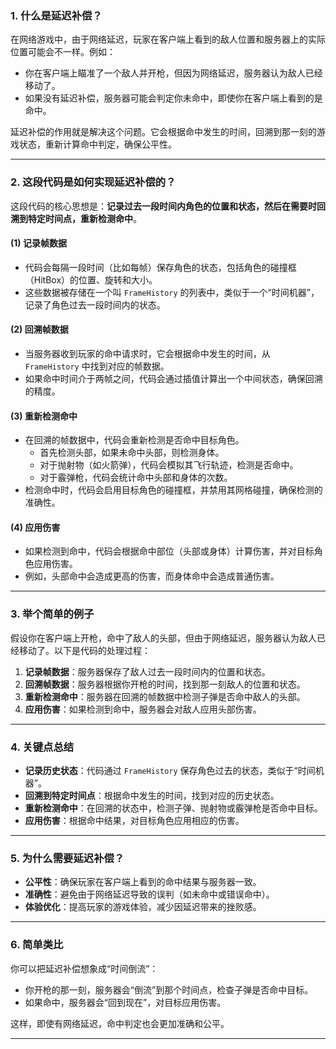 ### **1. 什么是延迟补偿？**
在网络游戏中，由于网络延迟，玩家在客户端上看到的敌人位置和服务器上的实际位置可能会不一样。例如：
- 你在客户端上瞄准了一个敌人并开枪，但因为网络延迟，服务器认为敌人已经移动了。
- 如果没有延迟补偿，服务器可能会判定你未命中，即使你在客户端上看到的是命中。

延迟补偿的作用就是解决这个问题。它会根据命中发生的时间，回溯到那一刻的游戏状态，重新计算命中判定，确保公平性。

---

### **2. 这段代码是如何实现延迟补偿的？**
这段代码的核心思想是：**记录过去一段时间内角色的位置和状态，然后在需要时回溯到特定时间点，重新检测命中**。

#### **(1) 记录帧数据**
- 代码会每隔一段时间（比如每帧）保存角色的状态，包括角色的碰撞框（HitBox）的位置、旋转和大小。
- 这些数据被存储在一个叫 `FrameHistory` 的列表中，类似于一个“时间机器”，记录了角色过去一段时间内的状态。

#### **(2) 回溯帧数据**
- 当服务器收到玩家的命中请求时，它会根据命中发生的时间，从 `FrameHistory` 中找到对应的帧数据。
- 如果命中时间介于两帧之间，代码会通过插值计算出一个中间状态，确保回溯的精度。

#### **(3) 重新检测命中**
- 在回溯的帧数据中，代码会重新检测是否命中目标角色。
  - 首先检测头部，如果未命中头部，则检测身体。
  - 对于抛射物（如火箭弹），代码会模拟其飞行轨迹，检测是否命中。
  - 对于霰弹枪，代码会统计命中头部和身体的次数。
- 检测命中时，代码会启用目标角色的碰撞框，并禁用其网格碰撞，确保检测的准确性。

#### **(4) 应用伤害**
- 如果检测到命中，代码会根据命中部位（头部或身体）计算伤害，并对目标角色应用伤害。
- 例如，头部命中会造成更高的伤害，而身体命中会造成普通伤害。

---

### **3. 举个简单的例子**
假设你在客户端上开枪，命中了敌人的头部，但由于网络延迟，服务器认为敌人已经移动了。以下是代码的处理过程：
1. **记录帧数据**：服务器保存了敌人过去一段时间内的位置和状态。
2. **回溯帧数据**：服务器根据你开枪的时间，找到那一刻敌人的位置和状态。
3. **重新检测命中**：服务器在回溯的帧数据中检测子弹是否命中敌人的头部。
4. **应用伤害**：如果检测到命中，服务器会对敌人应用头部伤害。

---

### **4. 关键点总结**
- **记录历史状态**：代码通过 `FrameHistory` 保存角色过去的状态，类似于“时间机器”。
- **回溯到特定时间点**：根据命中发生的时间，找到对应的历史状态。
- **重新检测命中**：在回溯的状态中，检测子弹、抛射物或霰弹枪是否命中目标。
- **应用伤害**：根据命中结果，对目标角色应用相应的伤害。

---

### **5. 为什么需要延迟补偿？**
- **公平性**：确保玩家在客户端上看到的命中结果与服务器一致。
- **准确性**：避免由于网络延迟导致的误判（如未命中或错误命中）。
- **体验优化**：提高玩家的游戏体验，减少因延迟带来的挫败感。

---

### **6. 简单类比**
你可以把延迟补偿想象成“时间倒流”：
- 你开枪的那一刻，服务器会“倒流”到那个时间点，检查子弹是否命中目标。
- 如果命中，服务器会“回到现在”，对目标应用伤害。

这样，即使有网络延迟，命中判定也会更加准确和公平。

---

